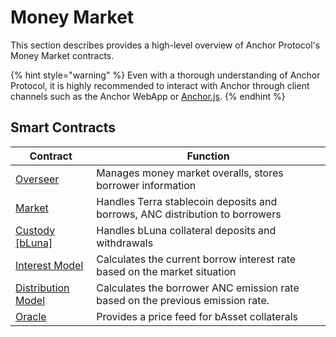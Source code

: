 # Money Market

This section describes provides a high-level overview of Anchor Protocol's Money Market contracts.

{% hint style="warning" %}
Even with a thorough understanding of Anchor Protocol, it is highly recommended to interact with Anchor through client channels such as the Anchor WebApp or [Anchor.js](../../developers-terra/anchor.js.md).
{% endhint %}

## Smart Contracts

| Contract                                       | Function                                                                       |
| ---------------------------------------------- | ------------------------------------------------------------------------------ |
| [Overseer](overseer.md)                        | Manages money market overalls, stores borrower information                     |
| [Market](market.md)                            | Handles Terra stablecoin deposits and borrows, ANC distribution to borrowers   |
| [Custody \[bLuna\]](custody-bluna-specific.md) | Handles bLuna collateral deposits and withdrawals                              |
| [Interest Model](interest-model.md)            | Calculates the current borrow interest rate based on the market situation      |
| [Distribution Model](distribution-model.md)    | Calculates the borrower ANC emission rate based on the previous emission rate. |
| [Oracle](oracle.md)                            | Provides a price feed for bAsset collaterals                                   |
